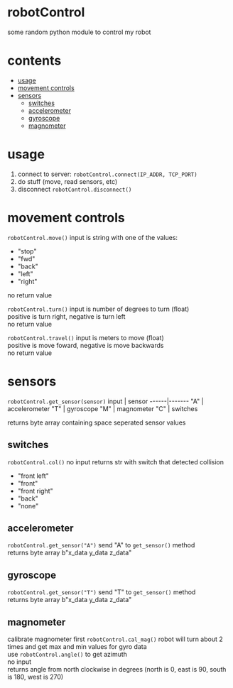 # robotControl
some random python module to control my robot
# contents
* [usage](#usage)
* [movement controls](#movement-controls)
* [sensors](#sensors)
  * [switches](#switches)
  * [accelerometer](#accelerometer)
  * [gyroscope](#gyroscope)
  * [magnometer](#magnometer)

# usage
1. connect to server: `robotControl.connect(IP_ADDR, TCP_PORT)`
1. do stuff (move, read sensors, etc)
1. disconnect `robotControl.disconnect()`

# movement controls
`robotControl.move()`
input is string with one of the values: 
* "stop"
* "fwd"
* "back"
* "left"
* "right"  

no return value

`robotControl.turn()`
input is number of degrees to turn (float)  
positive is turn right, negative is turn left  
no return value  

`robotControl.travel()`
input is meters to move (float)    
positive is move foward, negative is move backwards  
no return value  

# sensors
`robotControl.get_sensor(sensor)`
input | sensor
------|-------
"A" | accelerometer
"T" | gyroscope
"M" | magnometer
"C" | switches  

returns byte array containing space seperated sensor values
## switches
`robotControl.col()`
no input
returns str with switch that detected collision
* "front left"
* "front"
* "front right"
* "back"
* "none"
## accelerometer
`robotControl.get_sensor("A")`
send "A" to `get_sensor()` method  
returns byte array b"x_data y_data z_data" 
## gyroscope
`robotControl.get_sensor("T")`
send "T" to `get_sensor()` method  
returns byte array b"x_data y_data z_data" 
## magnometer
calibrate magnometer first `robotControl.cal_mag()`
robot will turn about 2 times and get max and min values for gyro data  
use `robotControl.angle()` to get azimuth  
no input  
returns angle from north clockwise in degrees (north is 0, east is 90, south is 180, west is 270)  
